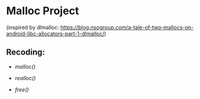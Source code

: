 Malloc Project
==============
(inspired by dlmalloc: https://blog.nsogroup.com/a-tale-of-two-mallocs-on-android-libc-allocators-part-1-dlmalloc/)

Recoding:
--------

* _malloc()_
    
* _realloc()_
    
* _free()_
